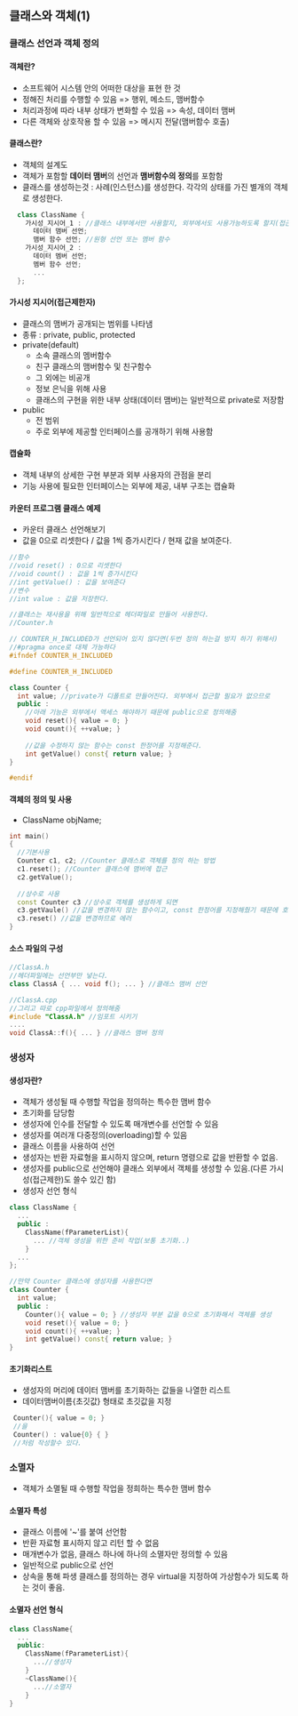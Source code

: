 ## 클래스와 객체(1)
### 클래스 선언과 객체 정의
#### 객체란?
- 소프트웨어 시스템 안의 어떠한 대상을 표현 한 것
- 정해진 처리를 수행할 수 있음 => 행위, 메소드, 맴버함수
- 처리과정에 따라 내부 상태가 변화할 수 있음 => 속성, 데이터 맴버
- 다른 객체와 상호작용 할 수 있음 => 메시지 전달(맴버함수 호출)
#### 클래스란?
- 객체의 설계도
- 객체가 포함할 **데이터 맴버**의 선언과 **맴버함수의 정의**를 포함함
- 클래스를 생성하는것 : 사례(인스턴스)를 생성한다. 각각의 상태를 가진 별개의 객체로 생성한다.
```c++
  class ClassName {
    가시성_지시어_1 : //클래스 내부에서만 사용할지, 외부에서도 사용가능하도록 할지(접근제한자)
      데이터 맴버 선언;
      맴버 함수 선언; //원형 선언 또는 멤버 함수
    가시성_지시어_2 :
      데이터 멤버 선언;
      멤버 함수 선언;
      ...
  };
```
#### 가시성 지시어(접근제한자)
- 클래스의 맴버가 공개되는 범위를 나타냄
- 종류 : private, public, protected
- private(default)
  - 소속 클래스의 멤버함수
  - 친구 클래스의 맴버함수 및 친구함수
  - 그 외에는 비공개
  - 정보 은닉을 위해 사용
  - 클래스의 구현을 위한 내부 상태(데이터 맴버)는 일반적으로 private로 저장함
- public
  - 전 범위
  - 주로 외부에 제공할 인터페이스를 공개하기 위해 사용함
#### 캡슐화
- 객체 내부의 상세한 구현 부분과 외부 사용자의 관점을 분리
- 기능 사용에 필요한 인터페이스는 외부에 제공, 내부 구조는 캡슐화
#### 카운터 프로그램 클래스 예제
- 카운터 클래스 선언해보기
- 값을 0으로 리셋한다 / 값을 1씩 증가시킨다 / 현재 값을 보여준다.
```c++
//함수
//void reset() : 0으로 리셋한다
//void count() : 값을 1씩 증가시킨다
//int getValue() : 값을 보여준다
//변수
//int value : 값을 저장한다.

//클래스는 재사용을 위해 일반적으로 헤더파일로 만들어 사용한다.
//Counter.h

// COUNTER_H_INCLUDED가 선언되어 있지 않다면(두번 정의 하는걸 방지 하기 위해서)
//#pragma once로 대체 가능하다
#ifndef COUNTER_H_INCLUDED

#define COUNTER_H_INCLUDED

class Counter {
  int value; //private가 디폴트로 만들어진다. 외부에서 접근할 필요가 없으므로
  public :
    //아래 기능은 외부에서 액세스 해야하기 때문에 public으로 정의해줌
    void reset(){ value = 0; }
    void count(){ ++value; }
    
    //값을 수정하지 않는 함수는 const 한정어를 지정해준다.
    int getValue() const{ return value; } 
}

#endif
```
#### 객체의 정의 및 사용
- ClassName objName;
```c++
int main()
{
  //기본사용
  Counter c1, c2; //Counter 클래스로 객체를 정의 하는 방법
  c1.reset(); //Counter 클래스에 맴버에 접근
  c2.getValue();
  
  //상수로 사용
  const Counter c3 //상수로 객체를 생성하게 되면
  c3.getVaule() //값을 변경하지 않는 함수이고, const 한정어를 지정해줬기 때문에 호출됨, const 한정어를 지정 안해주면 에러
  c3.reset() //값을 변경하므로 에러
}
```
#### 소스 파일의 구성
```c++
//ClassA.h
//헤더파일에는 선언부만 넣는다.
class ClassA { ... void f(); ... } //클래스 맴버 선언

//ClassA.cpp
//그리고 따로 cpp파일에서 정의해줌
#include "ClassA.h" //임포트 시키기
....
void ClassA::f(){ ... } //클래스 맴버 정의
```
### 생성자
#### 생성자란?
- 객체가 생성될 때 수행할 작업을 정의하는 특수한 맴버 함수
- 초기화를 담당함
- 생성자에 인수를 전달할 수 있도록 매개변수를 선언할 수 있음
- 생성자를 여러개 다중정의(overloading)할 수 있음
- 클래스 이름을 사용하여 선언
- 생성자는 반환 자료형을 표시하지 않으며, return 명령으로 값을 반환할 수 없음.
- 생성자를 public으로 선언해야 클래스 외부에서 객체를 생성할 수 있음.(다른 가시성(접근제한)도 쓸수 있긴 함)
- 생성자 선언 형식
```c++
class ClassName {
  ...
  public :
    ClassName(fParameterList){
      ... //객체 생성을 위한 준비 작업(보통 초기화..)
    }
  ...
};

//만약 Counter 클래스에 생성자를 사용한다면
class Counter {
  int value; 
  public :
    Counter(){ value = 0; } //생성자 부분 값을 0으로 초기화해서 객체를 생성
    void reset(){ value = 0; }
    void count(){ ++value; }
    int getValue() const{ return value; } 
}
```
#### 초기화리스트
- 생성자의 머리에 데이터 맴버를 초기화하는 값들을 나열한 리스트
- 데이터맴버이름{초깃값} 형태로 초깃값을 지정
```c++
 Counter(){ value = 0; }
 //을
 Counter() : value{0} { }
 //처럼 작성할수 있다.
```
### 소멸자
- 객체가 소멸될 때 수행할 작업을 정희하는 특수한 맴버 함수
#### 소멸자 특성
- 클래스 이름에 '~'를 붙여 선언함
- 반환 자료형 표시하지 않고 리턴 할 수 없음
- 매개변수가 없음, 클래스 하나에 하나의 소멸자만 정의할 수 있음
- 일반적으로 public으로 선언
- 상속을 통해 파생 클래스를 정의하는 경우 virtual을 지정하여 가상함수가 되도록 하는 것이 좋음.
#### 소멸자 선언 형식
```c++
class ClassName{
  ...
  public:
    ClassName(fParameterList){
      ...//생성자
    }
    ~ClassName(){
      ...//소멸자
    }
}
```
#### 
